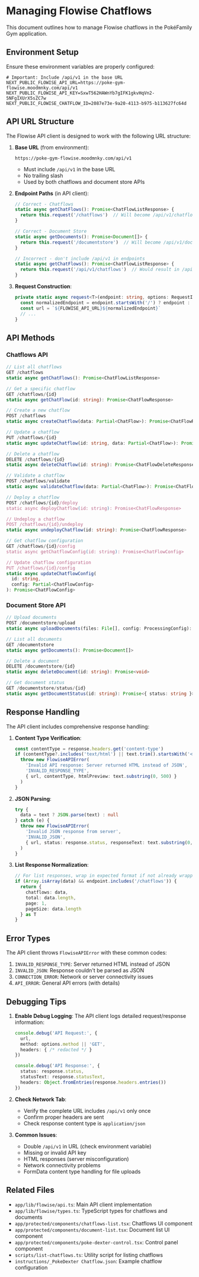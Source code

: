# Managing Flowise Chatflows

This document outlines how to manage Flowise chatflows in the PokéFamily Gym application.

## Environment Setup

Ensure these environment variables are properly configured:

```env
# Important: Include /api/v1 in the base URL
NEXT_PUBLIC_FLOWISE_API_URL=https://poke-gym-flowise.moodmnky.com/api/v1
NEXT_PUBLIC_FLOWISE_API_KEY=SxwT562HAWnYb7gIFK1gkvHqVn2-5NFgIXUrX5sZC7w
NEXT_PUBLIC_FLOWISE_CHATFLOW_ID=2087e73e-9a20-4113-b975-b113627fc64d
```

## API URL Structure

The Flowise API client is designed to work with the following URL structure:

1. **Base URL** (from environment): 
   ```
   https://poke-gym-flowise.moodmnky.com/api/v1
   ```
   - Must include `/api/v1` in the base URL
   - No trailing slash
   - Used by both chatflows and document store APIs

2. **Endpoint Paths** (in API client):
   ```typescript
   // Correct - Chatflows
   static async getChatFlows(): Promise<ChatFlowListResponse> {
     return this.request('/chatflows')  // Will become /api/v1/chatflows
   }

   // Correct - Document Store
   static async getDocuments(): Promise<Document[]> {
     return this.request('/documentstore')  // Will become /api/v1/documentstore
   }

   // Incorrect - don't include /api/v1 in endpoints
   static async getChatFlows(): Promise<ChatFlowListResponse> {
     return this.request('/api/v1/chatflows')  // Would result in /api/v1/api/v1/chatflows
   }
   ```

3. **Request Construction**:
   ```typescript
   private static async request<T>(endpoint: string, options: RequestInit = {}) {
     const normalizedEndpoint = endpoint.startsWith('/') ? endpoint : `/${endpoint}`
     const url = `${FLOWISE_API_URL}${normalizedEndpoint}`
     // ...
   }
   ```

## API Methods

### Chatflows API

```typescript
// List all chatflows
GET /chatflows
static async getChatFlows(): Promise<ChatFlowListResponse>

// Get a specific chatflow
GET /chatflows/{id}
static async getChatFlow(id: string): Promise<ChatFlowResponse>

// Create a new chatflow
POST /chatflows
static async createChatflow(data: Partial<ChatFlow>): Promise<ChatFlowResponse>

// Update a chatflow
PUT /chatflows/{id}
static async updateChatflow(id: string, data: Partial<ChatFlow>): Promise<ChatFlowResponse>

// Delete a chatflow
DELETE /chatflows/{id}
static async deleteChatflow(id: string): Promise<ChatFlowDeleteResponse>

// Validate a chatflow
POST /chatflows/validate
static async validateChatflow(data: Partial<ChatFlow>): Promise<ChatFlowResponse>

// Deploy a chatflow
POST /chatflows/{id}/deploy
static async deployChatflow(id: string): Promise<ChatFlowResponse>

// Undeploy a chatflow
POST /chatflows/{id}/undeploy
static async undeployChatflow(id: string): Promise<ChatFlowResponse>

// Get chatflow configuration
GET /chatflows/{id}/config
static async getChatflowConfig(id: string): Promise<ChatFlowConfig>

// Update chatflow configuration
PUT /chatflows/{id}/config
static async updateChatflowConfig(
  id: string, 
  config: Partial<ChatFlowConfig>
): Promise<ChatFlowConfig>
```

### Document Store API

```typescript
// Upload documents
POST /documentstore/upload
static async uploadDocuments(files: File[], config: ProcessingConfig): Promise<Document[]>

// List all documents
GET /documentstore
static async getDocuments(): Promise<Document[]>

// Delete a document
DELETE /documentstore/{id}
static async deleteDocument(id: string): Promise<void>

// Get document status
GET /documentstore/status/{id}
static async getDocumentStatus(id: string): Promise<{ status: string }>
```

## Response Handling

The API client includes comprehensive response handling:

1. **Content Type Verification**:
   ```typescript
   const contentType = response.headers.get('content-type')
   if (contentType?.includes('text/html') || text.trim().startsWith('<!DOCTYPE')) {
     throw new FlowiseAPIError(
       'Invalid API response: Server returned HTML instead of JSON',
       'INVALID_RESPONSE_TYPE',
       { url, contentType, htmlPreview: text.substring(0, 500) }
     )
   }
   ```

2. **JSON Parsing**:
   ```typescript
   try {
     data = text ? JSON.parse(text) : null
   } catch (e) {
     throw new FlowiseAPIError(
       'Invalid JSON response from server',
       'INVALID_JSON',
       { url, status: response.status, responseText: text.substring(0, 500) }
     )
   }
   ```

3. **List Response Normalization**:
   ```typescript
   // For list responses, wrap in expected format if not already wrapped
   if (Array.isArray(data) && endpoint.includes('/chatflows')) {
     return {
       chatflows: data,
       total: data.length,
       page: 1,
       pageSize: data.length
     } as T
   }
   ```

## Error Types

The API client throws `FlowiseAPIError` with these common codes:

1. `INVALID_RESPONSE_TYPE`: Server returned HTML instead of JSON
2. `INVALID_JSON`: Response couldn't be parsed as JSON
3. `CONNECTION_ERROR`: Network or server connectivity issues
4. `API_ERROR`: General API errors (with details)

## Debugging Tips

1. **Enable Debug Logging**:
   The API client logs detailed request/response information:
   ```typescript
   console.debug('API Request:', {
     url,
     method: options.method || 'GET',
     headers: { /* redacted */ }
   })

   console.debug('API Response:', {
     status: response.status,
     statusText: response.statusText,
     headers: Object.fromEntries(response.headers.entries())
   })
   ```

2. **Check Network Tab**:
   - Verify the complete URL includes `/api/v1` only once
   - Confirm proper headers are sent
   - Check response content type is `application/json`

3. **Common Issues**:
   - Double `/api/v1` in URL (check environment variable)
   - Missing or invalid API key
   - HTML responses (server misconfiguration)
   - Network connectivity problems
   - FormData content type handling for file uploads

## Related Files

- `app/lib/flowise/api.ts`: Main API client implementation
- `app/lib/flowise/types.ts`: TypeScript types for chatflows and documents
- `app/protected/components/chatflows-list.tsx`: Chatflows UI component
- `app/protected/components/document-list.tsx`: Document list UI component
- `app/protected/components/poke-dexter-control.tsx`: Control panel component
- `scripts/list-chatflows.ts`: Utility script for listing chatflows
- `instructions/_PokeDexter Chatflow.json`: Example chatflow configuration 
